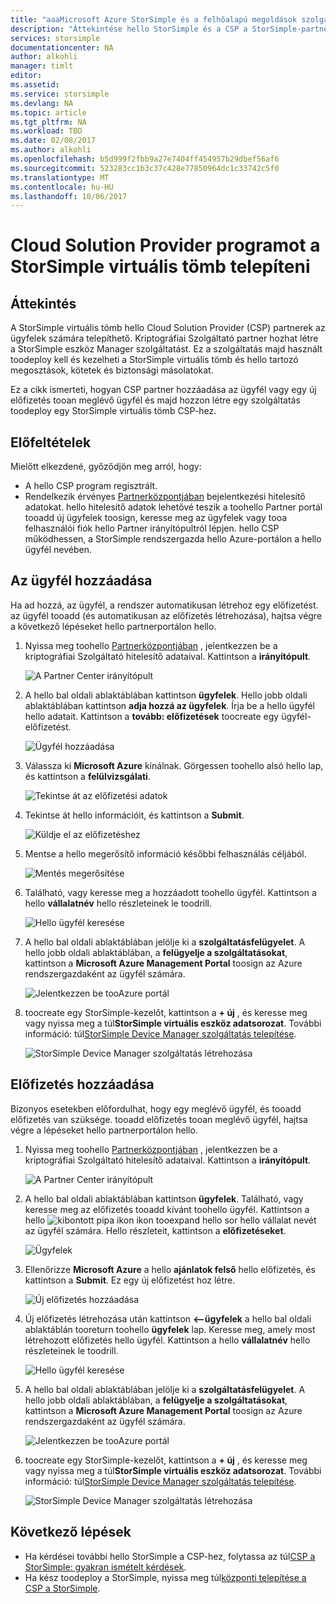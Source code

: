 ```yaml
---
title: "aaaMicrosoft Azure StorSimple és a felhőalapú megoldások szolgáltató Program áttekintése |} Microsoft Docs"
description: "Áttekintése hello StorSimple és a CSP a StorSimple-partnerek számára."
services: storsimple
documentationcenter: NA
author: alkohli
manager: timlt
editor: 
ms.assetid: 
ms.service: storsimple
ms.devlang: NA
ms.topic: article
ms.tgt_pltfrm: NA
ms.workload: TBD
ms.date: 02/08/2017
ms.author: alkohli
ms.openlocfilehash: b5d999f2fbb9a27e7404ff454957b29dbef56af6
ms.sourcegitcommit: 523283cc1b3c37c428e77850964dc1c33742c5f0
ms.translationtype: MT
ms.contentlocale: hu-HU
ms.lasthandoff: 10/06/2017
---
```

# <a name="deploy-storsimple-virtual-array-for-cloud-solution-provider-program"></a>Cloud Solution Provider programot a StorSimple virtuális tömb telepíteni

## <a name="overview"></a>Áttekintés

A StorSimple virtuális tömb hello Cloud Solution Provider (CSP) partnerek az ügyfelek számára telepíthető. Kriptográfiai Szolgáltató partner hozhat létre a StorSimple eszköz Manager szolgáltatást. Ez a szolgáltatás majd használt toodeploy kell és kezelheti a StorSimple virtuális tömb és hello tartozó megosztások, kötetek és biztonsági másolatokat.

Ez a cikk ismerteti, hogyan CSP partner hozzáadása az ügyfél vagy egy új előfizetés tooan meglévő ügyfél és majd hozzon létre egy szolgáltatás toodeploy egy StorSimple virtuális tömb CSP-hez.

## <a name="prerequisites"></a>Előfeltételek

Mielőtt elkezdené, győződjön meg arról, hogy:

- A hello CSP program regisztrált.
- Rendelkezik érvényes [Partnerközpontjában](http://partnercenter.microsoft.com/) bejelentkezési hitelesítő adatokat. hello hitelesítő adatok lehetővé teszik a toohello Partner portál tooadd új ügyfelek toosign, keresse meg az ügyfelek vagy tooa felhasználói fiók hello Partner irányítópultról lépjen. hello CSP működhessen, a StorSimple rendszergazda hello Azure-portálon a hello ügyfél nevében.
                             
## <a name="add-a-customer"></a>Az ügyfél hozzáadása

Ha ad hozzá, az ügyfél, a rendszer automatikusan létrehoz egy előfizetést. az ügyfél tooadd (és automatikusan az előfizetés létrehozása), hajtsa végre a következő lépéseket hello partnerportálon hello.

1. Nyissa meg toohello [Partnerközpontjában](http://partnercenter.microsoft.com/) , jelentkezzen be a kriptográfiai Szolgáltató hitelesítő adataival. Kattintson a **irányítópult**.

     ![A Partner Center irányítópult](./media/storsimple-partner-csp-deploy/image1.png)
                              
2. A hello bal oldali ablaktáblában kattintson **ügyfelek**. Hello jobb oldali ablaktáblában kattintson **adja hozzá az ügyfelek**. Írja be a hello ügyfél hello adatait. Kattintson a **tovább: előfizetések** toocreate egy ügyfél-előfizetést.

    ![Ügyfél hozzáadása](./media/storsimple-partner-csp-deploy/image2.png)

3.  Válassza ki **Microsoft Azure** kínálnak. Görgessen toohello alsó hello lap, és kattintson a **felülvizsgálati**.

    ![Tekintse át az előfizetési adatok](./media/storsimple-partner-csp-deploy/image3.png)
                              
4. Tekintse át hello információit, és kattintson a **Submit**.

    ![Küldje el az előfizetéshez](./media/storsimple-partner-csp-deploy/image4.png)

5. Mentse a hello megerősítő információ későbbi felhasználás céljából.

    ![Mentés megerősítése](./media/storsimple-partner-csp-deploy/image5.png)

6. Található, vagy keresse meg a hozzáadott toohello ügyfél. Kattintson a hello **vállalatnév** hello részleteinek le toodrill.

    ![Hello ügyfél keresése](./media/storsimple-partner-csp-deploy/image6.png)  

7. A hello bal oldali ablaktáblában jelölje ki a **szolgáltatásfelügyelet**. A hello jobb oldali ablaktáblában, a **felügyelje a szolgáltatásokat**, kattintson a **Microsoft Azure Management Portal** toosign az Azure rendszergazdaként az ügyfél számára.

    ![Jelentkezzen be tooAzure portál](./media/storsimple-partner-csp-deploy/image9.png)

8. toocreate egy StorSimple-kezelőt, kattintson a **+ új** , és keresse meg vagy nyissa meg a túl**StorSimple virtuális eszköz adatsorozat**. További információ: túl[StorSimple Device Manager szolgáltatás telepítése](storsimple-virtual-array-manage-service.md).

    ![StorSimple Device Manager szolgáltatás létrehozása](./media/storsimple-partner-csp-deploy/image8.png)


## <a name="add-a-subscription"></a>Előfizetés hozzáadása

Bizonyos esetekben előfordulhat, hogy egy meglévő ügyfél, és tooadd előfizetés van szüksége. tooadd előfizetés tooan meglévő ügyfél, hajtsa végre a lépéseket hello partnerportálon hello.

1. Nyissa meg toohello [Partnerközpontjában](http://partnercenter.microsoft.com/) , jelentkezzen be a kriptográfiai Szolgáltató hitelesítő adataival. Kattintson a **irányítópult**.

     ![A Partner Center irányítópult](./media/storsimple-partner-csp-deploy/image1.png)
                              
2. A hello bal oldali ablaktáblában kattintson **ügyfelek**. Található, vagy keresse meg az előfizetés tooadd kívánt toohello ügyfél. Kattintson a hello ![kibontott pipa ikon](./media/storsimple-partner-csp-deploy/expand_pane_icon.png) ikon tooexpand hello sor hello vállalat nevét az ügyfél számára. Hello részleteit, kattintson a **előfizetéseket**.

    ![Ügyfelek](./media/storsimple-partner-csp-deploy/image10.png)

3. Ellenőrizze **Microsoft Azure** a hello **ajánlatok felső** hello előfizetés, és kattintson a **Submit**. Ez egy új előfizetést hoz létre.

    ![Új előfizetés hozzáadása](./media/storsimple-partner-csp-deploy/image11.png)

6. Új előfizetés létrehozása után kattintson **<--ügyfelek** a hello bal oldali ablaktáblán tooreturn toohello **ügyfelek** lap. Keresse meg, amely most létrehozott előfizetés hello ügyfél. Kattintson a hello **vállalatnév** hello részleteinek le toodrill.

    ![Hello ügyfél keresése](./media/storsimple-partner-csp-deploy/image6.png)  

7. A hello bal oldali ablaktáblában jelölje ki a **szolgáltatásfelügyelet**. A hello jobb oldali ablaktáblában, a **felügyelje a szolgáltatásokat**, kattintson a **Microsoft Azure Management Portal** toosign az Azure rendszergazdaként az ügyfél számára.

    ![Jelentkezzen be tooAzure portál](./media/storsimple-partner-csp-deploy/image9.png)

8. toocreate egy StorSimple-kezelőt, kattintson a **+ új** , és keresse meg vagy nyissa meg a túl**StorSimple virtuális eszköz adatsorozat**. További információ: túl[StorSimple Device Manager szolgáltatás telepítése](storsimple-virtual-array-manage-service.md).

    ![StorSimple Device Manager szolgáltatás létrehozása](./media/storsimple-partner-csp-deploy/image8.png)

## <a name="next-steps"></a>Következő lépések

- Ha kérdései további hello StorSimple a CSP-hez, folytassa az túl[CSP a StorSimple: gyakran ismételt kérdések](storsimple-partner-csp-faq.md).
- Ha kész toodeploy a StorSimple, nyissa meg túl[központi telepítése a CSP a StorSimple](storsimple-partner-csp-deploy.md).
